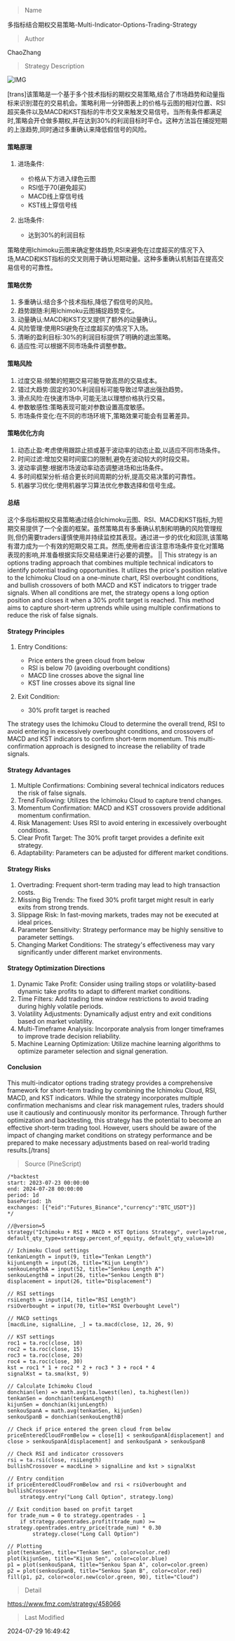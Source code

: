 
> Name

多指标结合期权交易策略-Multi-Indicator-Options-Trading-Strategy

> Author

ChaoZhang

> Strategy Description

![IMG](https://www.fmz.com/upload/asset/132d33242f94cab3f37.png)

[trans]该策略是一个基于多个技术指标的期权交易策略,结合了市场趋势和动量指标来识别潜在的交易机会。策略利用一分钟图表上的价格与云图的相对位置、RSI超买条件以及MACD和KST指标的牛市交叉来触发交易信号。当所有条件都满足时,策略会开仓做多期权,并在达到30%的利润目标时平仓。这种方法旨在捕捉短期的上涨趋势,同时通过多重确认来降低假信号的风险。

#### 策略原理

1. 进场条件:
   - 价格从下方进入绿色云图
   - RSI低于70(避免超买)
   - MACD线上穿信号线
   - KST线上穿信号线

2. 出场条件:
   - 达到30%的利润目标

策略使用Ichimoku云图来确定整体趋势,RSI来避免在过度超买的情况下入场,MACD和KST指标的交叉则用于确认短期动量。这种多重确认机制旨在提高交易信号的可靠性。

#### 策略优势

1. 多重确认:结合多个技术指标,降低了假信号的风险。
2. 趋势跟随:利用Ichimoku云图捕捉趋势变化。
3. 动量确认:MACD和KST交叉提供了额外的动量确认。
4. 风险管理:使用RSI避免在过度超买的情况下入场。
5. 清晰的盈利目标:30%的利润目标提供了明确的退出策略。
6. 适应性:可以根据不同市场条件调整参数。

#### 策略风险

1. 过度交易:频繁的短期交易可能导致高昂的交易成本。
2. 错过大趋势:固定的30%利润目标可能导致过早退出强劲趋势。
3. 滑点风险:在快速市场中,可能无法以理想价格执行交易。
4. 参数敏感性:策略表现可能对参数设置高度敏感。
5. 市场条件变化:在不同的市场环境下,策略效果可能会有显著差异。

#### 策略优化方向

1. 动态止盈:考虑使用跟踪止损或基于波动率的动态止盈,以适应不同市场条件。
2. 时间过滤:增加交易时间窗口的限制,避免在波动较大的时段交易。
3. 波动率调整:根据市场波动率动态调整进场和出场条件。
4. 多时间框架分析:结合更长时间周期的分析,提高交易决策的可靠性。
5. 机器学习优化:使用机器学习算法优化参数选择和信号生成。

#### 总结

这个多指标期权交易策略通过结合Ichimoku云图、RSI、MACD和KST指标,为短期交易提供了一个全面的框架。虽然策略具有多重确认机制和明确的风险管理规则,但仍需要traders谨慎使用并持续监控其表现。通过进一步的优化和回测,该策略有潜力成为一个有效的短期交易工具。然而,使用者应该注意市场条件变化对策略表现的影响,并准备根据实际交易结果进行必要的调整。 || This strategy is an options trading approach that combines multiple technical indicators to identify potential trading opportunities. It utilizes the price's position relative to the Ichimoku Cloud on a one-minute chart, RSI overbought conditions, and bullish crossovers of both MACD and KST indicators to trigger trade signals. When all conditions are met, the strategy opens a long option position and closes it when a 30% profit target is reached. This method aims to capture short-term uptrends while using multiple confirmations to reduce the risk of false signals.

#### Strategy Principles

1. Entry Conditions:
   - Price enters the green cloud from below
   - RSI is below 70 (avoiding overbought conditions)
   - MACD line crosses above the signal line
   - KST line crosses above its signal line

2. Exit Condition:
   - 30% profit target is reached

The strategy uses the Ichimoku Cloud to determine the overall trend, RSI to avoid entering in excessively overbought conditions, and crossovers of MACD and KST indicators to confirm short-term momentum. This multi-confirmation approach is designed to increase the reliability of trade signals.

#### Strategy Advantages

1. Multiple Confirmations: Combining several technical indicators reduces the risk of false signals.
2. Trend Following: Utilizes the Ichimoku Cloud to capture trend changes.
3. Momentum Confirmation: MACD and KST crossovers provide additional momentum confirmation.
4. Risk Management: Uses RSI to avoid entering in excessively overbought conditions.
5. Clear Profit Target: The 30% profit target provides a definite exit strategy.
6. Adaptability: Parameters can be adjusted for different market conditions.

#### Strategy Risks

1. Overtrading: Frequent short-term trading may lead to high transaction costs.
2. Missing Big Trends: The fixed 30% profit target might result in early exits from strong trends.
3. Slippage Risk: In fast-moving markets, trades may not be executed at ideal prices.
4. Parameter Sensitivity: Strategy performance may be highly sensitive to parameter settings.
5. Changing Market Conditions: The strategy's effectiveness may vary significantly under different market environments.

#### Strategy Optimization Directions

1. Dynamic Take Profit: Consider using trailing stops or volatility-based dynamic take profits to adapt to different market conditions.
2. Time Filters: Add trading time window restrictions to avoid trading during highly volatile periods.
3. Volatility Adjustments: Dynamically adjust entry and exit conditions based on market volatility.
4. Multi-Timeframe Analysis: Incorporate analysis from longer timeframes to improve trade decision reliability.
5. Machine Learning Optimization: Utilize machine learning algorithms to optimize parameter selection and signal generation.

#### Conclusion

This multi-indicator options trading strategy provides a comprehensive framework for short-term trading by combining the Ichimoku Cloud, RSI, MACD, and KST indicators. While the strategy incorporates multiple confirmation mechanisms and clear risk management rules, traders should use it cautiously and continuously monitor its performance. Through further optimization and backtesting, this strategy has the potential to become an effective short-term trading tool. However, users should be aware of the impact of changing market conditions on strategy performance and be prepared to make necessary adjustments based on real-world trading results.[/trans]



> Source (PineScript)

``` pinescript
/*backtest
start: 2023-07-23 00:00:00
end: 2024-07-28 00:00:00
period: 1d
basePeriod: 1h
exchanges: [{"eid":"Futures_Binance","currency":"BTC_USDT"}]
*/

//@version=5
strategy("Ichimoku + RSI + MACD + KST Options Strategy", overlay=true, default_qty_type=strategy.percent_of_equity, default_qty_value=10)

// Ichimoku Cloud settings
tenkanLength = input(9, title="Tenkan Length")
kijunLength = input(26, title="Kijun Length")
senkouLengthA = input(52, title="Senkou Length A")
senkouLengthB = input(26, title="Senkou Length B")
displacement = input(26, title="Displacement")

// RSI settings
rsiLength = input(14, title="RSI Length")
rsiOverbought = input(70, title="RSI Overbought Level")

// MACD settings
[macdLine, signalLine, _] = ta.macd(close, 12, 26, 9)

// KST settings
roc1 = ta.roc(close, 10)
roc2 = ta.roc(close, 15)
roc3 = ta.roc(close, 20)
roc4 = ta.roc(close, 30)
kst = roc1 * 1 + roc2 * 2 + roc3 * 3 + roc4 * 4
signalKst = ta.sma(kst, 9)

// Calculate Ichimoku Cloud
donchian(len) => math.avg(ta.lowest(len), ta.highest(len))
tenkanSen = donchian(tenkanLength)
kijunSen = donchian(kijunLength)
senkouSpanA = math.avg(tenkanSen, kijunSen)
senkouSpanB = donchian(senkouLengthB)

// Check if price entered the green cloud from below
priceEnteredCloudFromBelow = close[1] < senkouSpanA[displacement] and close > senkouSpanA[displacement] and senkouSpanA > senkouSpanB

// Check RSI and indicator crossovers
rsi = ta.rsi(close, rsiLength)
bullishCrossover = macdLine > signalLine and kst > signalKst

// Entry condition
if priceEnteredCloudFromBelow and rsi < rsiOverbought and bullishCrossover
    strategy.entry("Long Call Option", strategy.long)

// Exit condition based on profit target
for trade_num = 0 to strategy.opentrades - 1
    if strategy.opentrades.profit(trade_num) >= strategy.opentrades.entry_price(trade_num) * 0.30
        strategy.close("Long Call Option")

// Plotting
plot(tenkanSen, title="Tenkan Sen", color=color.red)
plot(kijunSen, title="Kijun Sen", color=color.blue)
p1 = plot(senkouSpanA, title="Senkou Span A", color=color.green)
p2 = plot(senkouSpanB, title="Senkou Span B", color=color.red)
fill(p1, p2, color=color.new(color.green, 90), title="Cloud")
```

> Detail

https://www.fmz.com/strategy/458066

> Last Modified

2024-07-29 16:49:42
